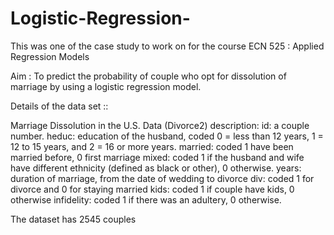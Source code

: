 # Logistic-Regression-


This was one of the case study to work on for the course ECN 525 : Applied Regression Models 

Aim : To predict the probability of couple who opt for dissolution of marriage by using a logistic regression model.

Details of the data set ::

Marriage Dissolution in the U.S.
Data (Divorce2) description:
id: a couple number.
heduc: education of the husband, coded
0 = less than 12 years,
1 = 12 to 15 years, and
2 = 16 or more years.
married: coded 1 have been married before, 0 first marriage
mixed: coded 1 if the husband and wife have different ethnicity (defined as black or other), 0 otherwise.
years: duration of marriage, from the date of wedding to divorce 
div: coded 1 for divorce and 0 for staying married
kids: coded 1 if couple have kids, 0 otherwise
infidelity: coded 1 if there was an adultery, 0 otherwise.

The dataset has 2545 couples 





